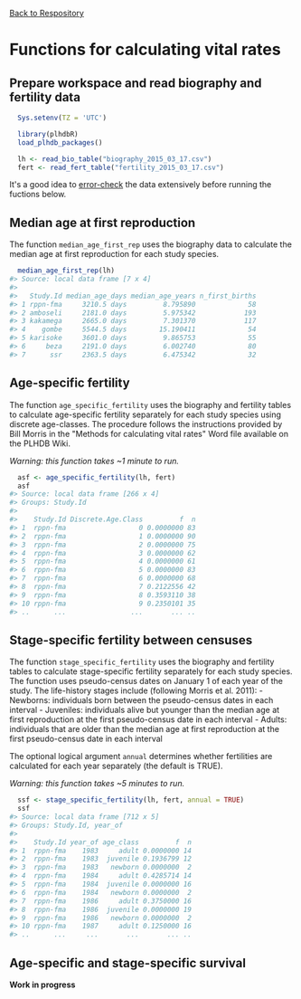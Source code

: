 [Back to Respository](https://github.com/camposfa/plhdbR)

Functions for calculating vital rates
=====================================

Prepare workspace and read biography and fertility data
-------------------------------------------------------

``` r
  Sys.setenv(TZ = 'UTC')

  library(plhdbR)
  load_plhdb_packages()

  lh <- read_bio_table("biography_2015_03_17.csv")
  fert <- read_fert_table("fertility_2015_03_17.csv")
```

It's a good idea to [error-check](ErrorChecking.md) the data extensively before running the fuctions below.

Median age at first reproduction
--------------------------------

The function `median_age_first_rep` uses the biography data to calculate the median age at first reproduction for each study species.

``` r
  median_age_first_rep(lh)
#> Source: local data frame [7 x 4]
#> 
#>   Study.Id median_age_days median_age_years n_first_births
#> 1 rppn-fma     3210.5 days         8.795890             58
#> 2 amboseli     2181.0 days         5.975342            193
#> 3 kakamega     2665.0 days         7.301370            117
#> 4    gombe     5544.5 days        15.190411             54
#> 5 karisoke     3601.0 days         9.865753             55
#> 6     beza     2191.0 days         6.002740             80
#> 7      ssr     2363.5 days         6.475342             32
```

Age-specific fertility
----------------------

The function `age_specific_fertility` uses the biography and fertility tables to calculate age-specific fertility separately for each study species using discrete age-classes. The procedure follows the instructions provided by Bill Morris in the "Methods for calculating vital rates" Word file available on the PLHDB Wiki.

*Warning: this function takes ~1 minute to run.*

``` r
  asf <- age_specific_fertility(lh, fert)
  asf
#> Source: local data frame [266 x 4]
#> Groups: Study.Id
#> 
#>    Study.Id Discrete.Age.Class         f  n
#> 1  rppn-fma                  0 0.0000000 83
#> 2  rppn-fma                  1 0.0000000 90
#> 3  rppn-fma                  2 0.0000000 75
#> 4  rppn-fma                  3 0.0000000 62
#> 5  rppn-fma                  4 0.0000000 61
#> 6  rppn-fma                  5 0.0000000 83
#> 7  rppn-fma                  6 0.0000000 68
#> 8  rppn-fma                  7 0.2122556 42
#> 9  rppn-fma                  8 0.3593110 38
#> 10 rppn-fma                  9 0.2350101 35
#> ..      ...                ...       ... ..
```

Stage-specific fertility between censuses
-----------------------------------------

The function `stage_specific_fertility` uses the biography and fertility tables to calculate stage-specific fertility separately for each study species. The function uses pseudo-census dates on January 1 of each year of the study. The life-history stages include (following Morris et al. 2011): - Newborns: individuals born between the pseudo-census dates in each interval - Juveniles: individuals alive but younger than the median age at first reproduction at the first pseudo-census date in each interval - Adults: individuals that are older than the median age at first reproduction at the first pseudo-census date in each interval

The optional logical argument `annual` determines whether fertilities are calculated for each year separately (the default is TRUE).

*Warning: this function takes ~5 minutes to run.*

``` r
  ssf <- stage_specific_fertility(lh, fert, annual = TRUE)
  ssf
#> Source: local data frame [712 x 5]
#> Groups: Study.Id, year_of
#> 
#>    Study.Id year_of age_class         f  n
#> 1  rppn-fma    1983     adult 0.0000000 14
#> 2  rppn-fma    1983  juvenile 0.1936799 12
#> 3  rppn-fma    1983   newborn 0.0000000  2
#> 4  rppn-fma    1984     adult 0.4285714 14
#> 5  rppn-fma    1984  juvenile 0.0000000 16
#> 6  rppn-fma    1984   newborn 0.0000000  2
#> 7  rppn-fma    1986     adult 0.3750000 16
#> 8  rppn-fma    1986  juvenile 0.0000000 19
#> 9  rppn-fma    1986   newborn 0.0000000  2
#> 10 rppn-fma    1987     adult 0.1250000 16
#> ..      ...     ...       ...       ... ..
```

Age-specific and stage-specific survival
----------------------------------------

**Work in progress**
